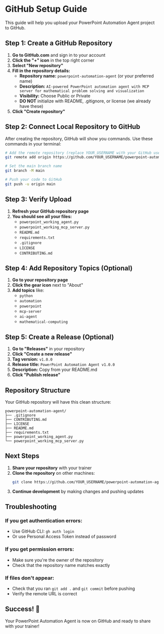 # GitHub Setup Guide

This guide will help you upload your PowerPoint Automation Agent project to GitHub.

## Step 1: Create a GitHub Repository

1. **Go to GitHub.com** and sign in to your account
2. **Click the "+" icon** in the top right corner
3. **Select "New repository"**
4. **Fill in the repository details:**
   - **Repository name:** `powerpoint-automation-agent` (or your preferred name)
   - **Description:** `AI-powered PowerPoint automation agent with MCP server for mathematical problem solving and visualization`
   - **Visibility:** Choose Public or Private
   - **DO NOT** initialize with README, .gitignore, or license (we already have these)
5. **Click "Create repository"**

## Step 2: Connect Local Repository to GitHub

After creating the repository, GitHub will show you commands. Use these commands in your terminal:

```bash
# Add the remote repository (replace YOUR_USERNAME with your GitHub username)
git remote add origin https://github.com/YOUR_USERNAME/powerpoint-automation-agent.git

# Set the main branch name
git branch -M main

# Push your code to GitHub
git push -u origin main
```

## Step 3: Verify Upload

1. **Refresh your GitHub repository page**
2. **You should see all your files:**
   - `powerpoint_working_agent.py`
   - `powerpoint_working_mcp_server.py`
   - `README.md`
   - `requirements.txt`
   - `.gitignore`
   - `LICENSE`
   - `CONTRIBUTING.md`

## Step 4: Add Repository Topics (Optional)

1. **Go to your repository page**
2. **Click the gear icon** next to "About"
3. **Add topics** like:
   - `python`
   - `automation`
   - `powerpoint`
   - `mcp-server`
   - `ai-agent`
   - `mathematical-computing`

## Step 5: Create a Release (Optional)

1. **Go to "Releases"** in your repository
2. **Click "Create a new release"**
3. **Tag version:** `v1.0.0`
4. **Release title:** `PowerPoint Automation Agent v1.0.0`
5. **Description:** Copy from your README.md
6. **Click "Publish release"**

## Repository Structure

Your GitHub repository will have this clean structure:

```
powerpoint-automation-agent/
├── .gitignore
├── CONTRIBUTING.md
├── LICENSE
├── README.md
├── requirements.txt
├── powerpoint_working_agent.py
└── powerpoint_working_mcp_server.py
```

## Next Steps

1. **Share your repository** with your trainer
2. **Clone the repository** on other machines:
   ```bash
   git clone https://github.com/YOUR_USERNAME/powerpoint-automation-agent.git
   ```
3. **Continue development** by making changes and pushing updates

## Troubleshooting

### If you get authentication errors:
- Use GitHub CLI: `gh auth login`
- Or use Personal Access Token instead of password

### If you get permission errors:
- Make sure you're the owner of the repository
- Check that the repository name matches exactly

### If files don't appear:
- Check that you ran `git add .` and `git commit` before pushing
- Verify the remote URL is correct

## Success! 🎉

Your PowerPoint Automation Agent is now on GitHub and ready to share with your trainer!
